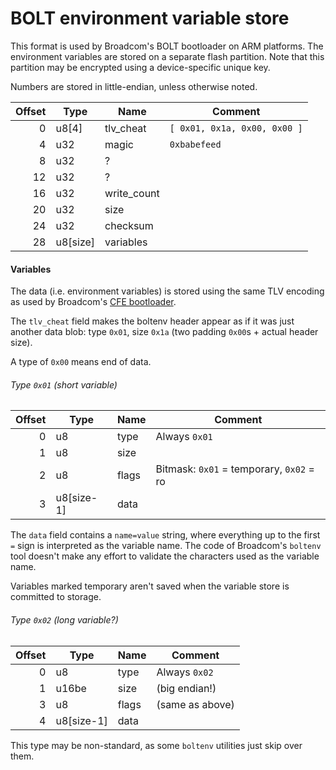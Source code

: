 BOLT environment variable store
===============================

This format is used by Broadcom's BOLT bootloader on ARM platforms. The environment variables
are stored on a separate flash partition. Note that this partition may be encrypted using a
device-specific unique key.

Numbers are stored in little-endian, unless otherwise noted.

| Offset | Type     | Name        | Comment                                     |
|-------:|----------|-------------|---------------------------------------------|
| 0      | u8[4]    | tlv_cheat   | `[ 0x01, 0x1a, 0x00, 0x00 ]`                |
| 4      | u32      | magic       | `0xbabefeed`                                |
| 8      | u32      | ?           |                                             |
| 12     | u32      | ?           |                                             |
| 16     | u32      | write_count |                                             |
| 20     | u32      | size        |                                             |
| 24     | u32      | checksum    |                                             |
| 28     | u8[size] | variables   |                                             |

#### Variables

The data (i.e. environment variables) is stored using the same TLV encoding as used by Broadcom's
[CFE bootloader](https://github.com/blackfuel/asuswrt-rt-ax88u/blob/master/release/src-rt-5.02axhnd/cfe/cfe/main/env_subr.c).

The `tlv_cheat` field makes the boltenv header appear as if it was just another data blob: type `0x01`, size `0x1a` (two padding
`0x00`s + actual header size).

A type of `0x00` means end of data.

###### Type `0x01` (short variable)

| Offset | Type       | Name        | Comment                                     |
|-------:|------------|-------------|---------------------------------------------|
| 0      | u8         | type        | Always `0x01`                               |
| 1      | u8         | size        |                             |
| 2      | u8         | flags       | Bitmask: `0x01` = temporary, `0x02` = ro    |
| 3      | u8[size-1] | data        |                                             |

The `data` field contains a `name=value` string, where everything up to the first `=` sign is
interpreted as the variable name. The code of Broadcom's `boltenv` tool doesn't make any effort
to validate the characters used as the variable name.

Variables marked temporary aren't saved when the variable store is committed to storage.

###### Type `0x02` (long variable?)

| Offset | Type       | Name        | Comment                                     |
|-------:|------------|-------------|---------------------------------------------|
| 0      | u8         | type        | Always `0x02`                               |
| 1      | u16be      | size        | (big endian!)                               |
| 3      | u8         | flags       | (same as above)                             |
| 4      | u8[size-1] | data        |                                             |

This type may be non-standard, as some `boltenv` utilities just skip over them.
